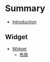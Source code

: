 # Summary

* [Introduction](README.md)

## Widget

* [Widget](/widget/README.md)
	* [布局](/widget/layout/README.md)